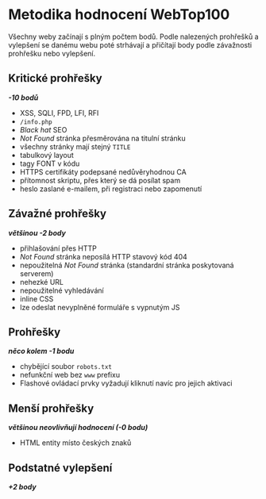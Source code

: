 Metodika hodnocení WebTop100
============================

Všechny weby začínají s plným počtem bodů. Podle nalezených prohřešků a vylepšení se danému webu poté
strhávají a přičítají body podle závažnosti prohřešku nebo vylepšení.

Kritické prohřešky
------------------
***-10 bodů***

- XSS, SQLI, FPD, LFI, RFI
- `/info.php`
- *Black hat* SEO
- *Not Found* stránka přesměrována na titulní stránku
- všechny stránky mají stejný `TITLE`
- tabulkový layout
- tagy FONT v kódu
- HTTPS certifikáty podepsané nedůvěryhodnou CA
- přítomnost skriptu, přes který se dá posílat spam
- heslo zaslané e-mailem, při registraci nebo zapomenutí

Závažné prohřešky
-----------------
***většinou -2 body***

- přihlašování přes HTTP
- *Not Found* stránka neposílá HTTP stavový kód 404
- nepoužitelná *Not Found* stránka (standardní stránka poskytovaná serverem)
- nehezké URL
- nepoužitelné vyhledávání
- inline CSS
- lze odeslat nevyplněné formuláře s vypnutým JS

Prohřešky
---------
***něco kolem -1 bodu***

- chybějící soubor `robots.txt`
- nefunkční web bez `www` prefixu
- Flashové ovládací prvky vyžadují kliknutí navíc pro jejich aktivaci

Menší prohřešky
---------------
***většinou neovlivňují hodnocení (-0 bodu)***

- HTML entity místo českých znaků

Podstatné vylepšení
-------------------
***+2 body***
